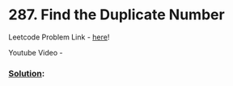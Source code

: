 # 287. Find the Duplicate Number

Leetcode Problem Link - [here](https://leetcode.com/problems/find-the-duplicate-number/description/?envType=study-plan-v2&envId=top-100-liked)!

Youtube Video - 

### [Solution]():

```cpp

```
